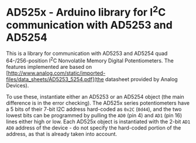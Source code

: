 # AD525x - Arduino library for I<sup>2</sup>C communication with AD5253 and AD5254
This is a library for communication with AD5253 and AD5254 quad 64-/256-position I<sup>2</sup>C Nonvolatile Memory Digital Potentiometers. The features implemented are based on [http://www.analog.com/static/imported-files/data_sheets/AD5253_5254.pdf](the datasheet provided by Analog Devices). 

To use these, instantiate either an AD5253 or an AD5254 object (the main difference is in the error checking). The AD525x series potentiometers have a 5 bits of their 7-bit I2C address hard-coded as `0x2C` (`0d44`), and the two lowest bits can be programmed by pulling the `AD0` (pin 4) and `AD1` (pin 16) lines either high or low. Each AD525x object is instantiated with the 2-bit `AD1 AD0` address of the device - do not specify the hard-coded portion of the address, as that is already taken into account.